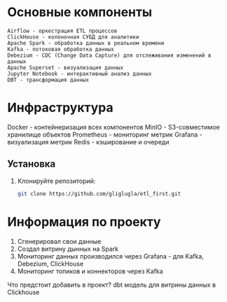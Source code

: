 
# Основные компоненты

    Airflow - оркестрация ETL процессов
    ClickHouse - колоночная СУБД для аналитики
    Apache Spark - обработка данных в реальном времени
    Kafka - потоковая обработка данных
    Debezium - CDC (Change Data Capture) для отслеживания изменений в данных
    Apache Superset - визуализация данных
    Jupyter Notebook - интерактивный анализ данных
    DBT - трансформация данных

# Инфраструктура
Docker - контейнеризация всех компонентов
MinIO - S3-совместимое хранилище объектов
Prometheus - мониторинг метрик
Grafana - визуализация метрик
Redis - кэширование и очереди


## Установка
1. Клонируйте репозиторий:
   ```bash
   git clone https://github.com/gliglugla/etl_first.git

# Информация по проекту
1. Сгенерировал свои данные
2. Создал витрину дынных на Spark
3. Мониторинг данных производился через Grafana - для Kafka, Debezium, ClickHouse
4. Мониторинг топиков и коннекторов через Kafka

Что предстоит добавить в проект? 
dbt модель для витрины данных в Clickhouse


